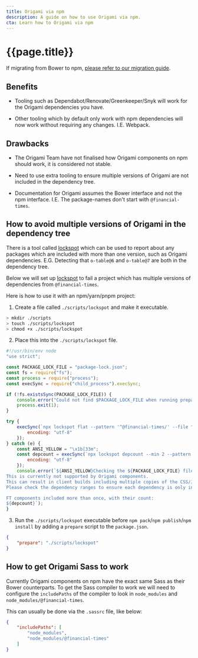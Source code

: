 ```yaml
---
title: Origami via npm
description: A guide on how to use Origami via npm.
cta: Learn how to Origami via npm
---
```


# {{page.title}}


If migrating from Bower to npm, [please refer to our migration guide](https://origami.ft.com/docs/tutorials/bower-to-npm/).

## Benefits

- Tooling such as Dependabot/Renovate/Greenkeeper/Snyk will work for the Origami dependencies you have.

- Other tooling which by default only work with npm dependencies will now work without requiring any changes. I.E. Webpack.

## Drawbacks

- The Origami Team have not finalised how Origami components on npm should work, it is considered not stable.

- Need to use extra tooling to ensure multiple versions of Origami are not included in the dependency tree.

- Documentation for Origami assumes the Bower interface and not the npm interface. I.E. The package-names don't start with `@financial-times`.


## How to avoid multiple versions of Origami in the dependency tree

There is a tool called [lockspot](https://www.npmjs.com/package/lockspot) which can be used to report about any packages which are included with more than one version, such as Origami dependencies. E.G. Detecting that `o-table@6` and `o-table@7` are both in the dependency tree.

Below we will set up [lockspot](https://www.npmjs.com/package/lockspot) to fail a project which has multiple versions of dependencies from `@financial-times`.

Here is how to use it with an npm/yarn/pnpm project:

1. Create a file called `./scripts/lockspot` and make it executable.

``` bash
> mkdir ./scripts
> touch ./scripts/lockspot
> chmod +x ./scripts/lockspot
```

2. Place this into the `./scripts/lockspot` file.

```js
#!/usr/bin/env node
"use strict";

const PACKAGE_LOCK_FILE = "package-lock.json";
const fs = require("fs");
const process = require("process");
const execSync = require("child_process").execSync;

if (!fs.existsSync(PACKAGE_LOCK_FILE)) {
	console.error("Could not find $PACKAGE_LOCK_FILE when running prepare");
	process.exit(1);
}

try {
	execSync(`npx lockspot flat --pattern '^@financial-times/' --file "${PACKAGE_LOCK_FILE}"`, {
		encoding: "utf-8"
	});
} catch (e) {
	const ANSI_YELLOW = "\x1b[33m";
	const depcount = execSync(`npx lockspot depcount --min 2 --pattern '^@financial-times/' --file "${PACKAGE_LOCK_FILE}"`, {
		encoding: "utf-8"
	});
	console.error(`${ANSI_YELLOW}Checking the ${PACKAGE_LOCK_FILE} file showed some FT components were included multiple times with different versions.
This is currently not supported by Origami components. 
This can result in client builds including multiple copies of the CSS/JS for those packages, increasing build size.
Please check the dependency ranges to ensure each dependency is only included once.

FT components included more than once, with their count:
${depcount}`);
}

```

3. Run the `./scripts/lockspot` executable before `npm pack`/`npm publish`/`npm install` by adding a `prepare` script to the `package.json`.

``` json
{
    "prepare": "./scripts/lockspot"
}
```


## How to get Origami Sass to work

Currently Origami components on npm have the exact same Sass as their Bower counterparts. To get the Sass compiler to work we will need to configure the `includePaths` of the compiler to look in `node_modules` and `node_modules/@financial-times`.

This can usually be done via the `.sassrc` file, like below:
```json
{
	"includePaths": [
        "node_modules",
        "node_modules/@financial-times"
    ]
}
```
